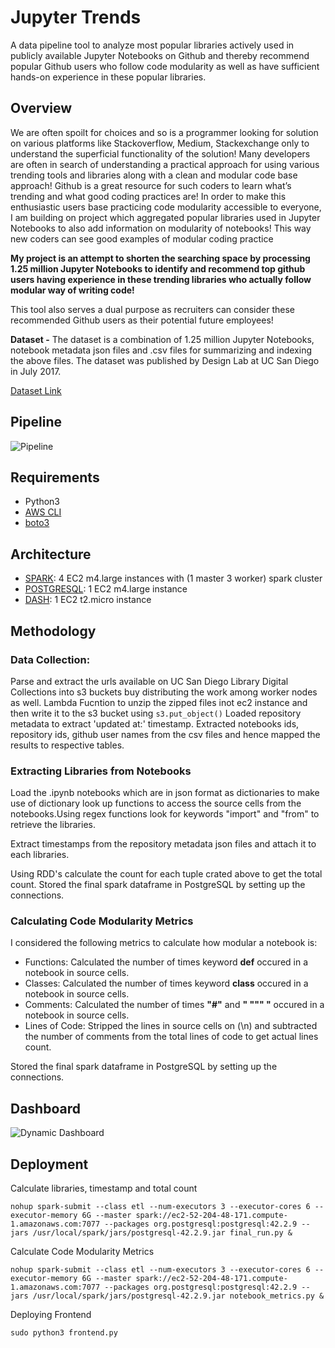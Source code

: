 # Jupyter Trends

A data pipeline tool to analyze most popular libraries actively used in publicly available Jupyter Notebooks on Github and thereby recommend popular Github users who follow code modularity as well as have sufficient hands-on experience in these popular libraries.



## Overview
We are often spoilt for choices and so is a programmer looking for solution on various platforms like Stackoverflow, Medium, Stackexchange only to understand the superficial functionality of the solution! 
Many developers are often in search of understanding a practical approach for using various trending tools and libraries along with a clean and modular code base approach!
Github is a great resource for such coders to learn what’s trending and what good coding practices are!
In order to make this enthusiastic users base practicing code modularity accessible to everyone, I am  building on project which aggregated popular libraries used in Jupyter Notebooks to also add information on modularity of notebooks! This way new coders can see good examples of modular coding practice 

**My project is an attempt to shorten the searching space by processing 1.25 million Jupyter Notebooks to identify and recommend top github users having experience in these trending libraries who actually follow modular way of writing code!**

This tool also serves a dual purpose as recruiters can consider these recommended Github users as their potential future employees! 

**Dataset -** The dataset is a combination of 1.25 million Jupyter Notebooks, notebook metadata json files and .csv files for summarizing and indexing the above files. The dataset was published by Design Lab at UC San Diego in July 2017.

[Dataset Link](https://library.ucsd.edu/dc/object/bb2733859v)

## Pipeline
![Pipeline](https://github.com/pjm526/Jupyter-Trends/blob/master/Figures/pipeline.png)

## Requirements
* Python3
* [AWS CLI](https://aws.amazon.com/cli/)
* [boto3](https://boto3.amazonaws.com/v1/documentation/api/latest/guide/quickstart.html#installation)

## Architecture
* [SPARK](https://blog.insightdatascience.com/simply-install-spark-cluster-mode-341843a52b88): 4 EC2 m4.large instances with (1 master 3 worker) spark cluster
* [POSTGRESQL](https://blog.insightdatascience.com/simply-install-postgresql-58c1e4ebf252): 1 EC2 m4.large instance
* [DASH](https://dash.plot.ly/installation): 1 EC2 t2.micro instance 

## Methodology

### Data Collection:
Parse and extract the urls available on UC San Diego Library Digital Collections into s3 buckets buy distributing the work among worker nodes as well.
Lambda Fucntion to unzip the zipped files inot ec2 instance and then write it to the s3 bucket using `s3.put_object()`
Loaded repository metadata to extract 'updated at:' timestamp.
Extracted notebooks ids, repository ids, github user names from the csv files and hence mapped the results to respective tables. 


### Extracting Libraries from Notebooks
Load the .ipynb notebooks which are in json format as dictionaries to make use of dictionary look up functions to access the source cells from the notebooks.Using regex functions look for keywords "import" and "from" to retrieve the libraries.

Extract timestamps from the repository metadata json files and attach it to each libraries.

Using RDD's calculate the count for each tuple crated above to get the total count.
Stored the final spark dataframe in PostgreSQL by setting up the connections.
 
 ### Calculating Code Modularity Metrics
 I considered the following metrics to calculate how modular a notebook is:
 * Functions: Calculated the number of times keyword **def** occured in a notebook in source cells.
 * Classes: Calculated the number of times keyword **class** occured in a notebook in source cells.
 * Comments: Calculated the number of times **"#"** and **" """ "** occured in a notebook in source cells.
 * Lines of Code: Stripped the lines in source cells on (\n) and subtracted the number of comments from the total lines of code to get actual lines count.
 
 Stored the final spark dataframe in PostgreSQL by setting up the connections.
 
 ## Dashboard
 ![Dynamic Dashboard](https://github.com/pjm526/Jupyter-Trends/blob/master/Figures/Screenshot%20from%202020-02-13%2011-57-33.png)
 
 ## Deployment
 
 Calculate libraries, timestamp and total count
 
 `nohup spark-submit --class etl --num-executors 3 --executor-cores 6 --executor-memory 6G --master spark://ec2-52-204-48-171.compute-1.amazonaws.com:7077 --packages org.postgresql:postgresql:42.2.9 --jars /usr/local/spark/jars/postgresql-42.2.9.jar final_run.py &`

Calculate Code Modularity Metrics

`nohup spark-submit --class etl --num-executors 3 --executor-cores 6 --executor-memory 6G --master spark://ec2-52-204-48-171.compute-1.amazonaws.com:7077 --packages org.postgresql:postgresql:42.2.9 --jars /usr/local/spark/jars/postgresql-42.2.9.jar notebook_metrics.py &`

Deploying Frontend

`sudo python3 frontend.py`
 

